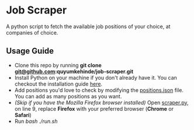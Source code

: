 # Job Scraper

A python script to fetch the available job positions of your choice, at companies of choice.

## Usage Guide

- Clone this repo by running **git clone git@github.com:quyumkehinde/job-scraper.git**
- Install Python on your machine if you don't already have it. You can checkout the installation guide [here](https://realpython.com/installing-python/).
- Add positions you'd love to check by modifying the [positions.json](positions.json) file. You can add as many positions as you want.
- *(Skip if you have the Mozilla Firefox browser installed)* Open [scraper.py](scraper.py), on line 9, replace **Firefox** with your preferred browser (**Chrome** or **Safari**)
- Run *bash ./run.sh*
